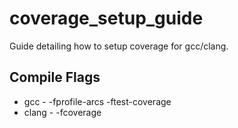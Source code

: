 # coverage_setup_guide
Guide detailing how to setup coverage for gcc/clang.

## Compile Flags

* gcc - -fprofile-arcs -ftest-coverage
* clang - -fcoverage
